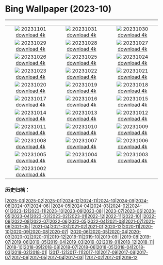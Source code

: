 # Bing Wallpaper (2023-10)
**************
| | | |
| :----: | :----: | :----: |
| ![](https://www.bing.com/th?id=OHR.HautBarr_IT-IT9951330243_1920x1080.jpg) 20231101 [download 4k](https://www.bing.com/th?id=OHR.HautBarr_IT-IT9951330243_UHD.jpg) | ![](https://www.bing.com/th?id=OHR.HalloweenPorchAI_IT-IT0209206965_1920x1080.jpg) 20231031 [download 4k](https://www.bing.com/th?id=OHR.HalloweenPorchAI_IT-IT0209206965_UHD.jpg) | ![](https://www.bing.com/th?id=OHR.AutumnRaven_IT-IT0004951220_1920x1080.jpg) 20231030 [download 4k](https://www.bing.com/th?id=OHR.AutumnRaven_IT-IT0004951220_UHD.jpg) |
| ![](https://www.bing.com/th?id=OHR.LangheItaly_IT-IT0113842370_1920x1080.jpg) 20231029 [download 4k](https://www.bing.com/th?id=OHR.LangheItaly_IT-IT0113842370_UHD.jpg) | ![](https://www.bing.com/th?id=OHR.FiveWinds_IT-IT3588998900_1920x1080.jpg) 20231028 [download 4k](https://www.bing.com/th?id=OHR.FiveWinds_IT-IT3588998900_UHD.jpg) | ![](https://www.bing.com/th?id=OHR.OldBridgeSkye_IT-IT3352647362_1920x1080.jpg) 20231027 [download 4k](https://www.bing.com/th?id=OHR.OldBridgeSkye_IT-IT3352647362_UHD.jpg) |
| ![](https://www.bing.com/th?id=OHR.ViennaAutumn_IT-IT9164239542_1920x1080.jpg) 20231026 [download 4k](https://www.bing.com/th?id=OHR.ViennaAutumn_IT-IT9164239542_UHD.jpg) | ![](https://www.bing.com/th?id=OHR.GrandStaircase_IT-IT8917709693_1920x1080.jpg) 20231025 [download 4k](https://www.bing.com/th?id=OHR.GrandStaircase_IT-IT8917709693_UHD.jpg) | ![](https://www.bing.com/th?id=OHR.FuzerCastle_IT-IT9605113103_1920x1080.jpg) 20231024 [download 4k](https://www.bing.com/th?id=OHR.FuzerCastle_IT-IT9605113103_UHD.jpg) |
| ![](https://www.bing.com/th?id=OHR.SanGiorgioMaggiore_IT-IT9222946405_1920x1080.jpg) 20231023 [download 4k](https://www.bing.com/th?id=OHR.SanGiorgioMaggiore_IT-IT9222946405_UHD.jpg) | ![](https://www.bing.com/th?id=OHR.AstoriaBridge_IT-IT7575959627_1920x1080.jpg) 20231022 [download 4k](https://www.bing.com/th?id=OHR.AstoriaBridge_IT-IT7575959627_UHD.jpg) | ![](https://www.bing.com/th?id=OHR.PersepolisRelief_IT-IT7224171772_1920x1080.jpg) 20231021 [download 4k](https://www.bing.com/th?id=OHR.PersepolisRelief_IT-IT7224171772_UHD.jpg) |
| ![](https://www.bing.com/th?id=OHR.PygmySloth_IT-IT6815817585_1920x1080.jpg) 20231020 [download 4k](https://www.bing.com/th?id=OHR.PygmySloth_IT-IT6815817585_UHD.jpg) | ![](https://www.bing.com/th?id=OHR.WaterLilyVietnam_IT-IT8076028570_1920x1080.jpg) 20231019 [download 4k](https://www.bing.com/th?id=OHR.WaterLilyVietnam_IT-IT8076028570_UHD.jpg) | ![](https://www.bing.com/th?id=OHR.KodiakAlaska_IT-IT8488894073_1920x1080.jpg) 20231018 [download 4k](https://www.bing.com/th?id=OHR.KodiakAlaska_IT-IT8488894073_UHD.jpg) |
| ![](https://www.bing.com/th?id=OHR.SpreadsheetDay_IT-IT8741983462_1920x1080.jpg) 20231017 [download 4k](https://www.bing.com/th?id=OHR.SpreadsheetDay_IT-IT8741983462_UHD.jpg) | ![](https://www.bing.com/th?id=OHR.GoldenEnchantments_IT-IT9162658563_1920x1080.jpg) 20231016 [download 4k](https://www.bing.com/th?id=OHR.GoldenEnchantments_IT-IT9162658563_UHD.jpg) | ![](https://www.bing.com/th?id=OHR.AutumnHedgehog_IT-IT1498595438_1920x1080.jpg) 20231015 [download 4k](https://www.bing.com/th?id=OHR.AutumnHedgehog_IT-IT1498595438_UHD.jpg) |
| ![](https://www.bing.com/th?id=OHR.RingEclipse_IT-IT1853781586_1920x1080.jpg) 20231014 [download 4k](https://www.bing.com/th?id=OHR.RingEclipse_IT-IT1853781586_UHD.jpg) | ![](https://www.bing.com/th?id=OHR.PerugiaFountainEurochocolate_IT-IT7296572620_1920x1080.jpg) 20231013 [download 4k](https://www.bing.com/th?id=OHR.PerugiaFountainEurochocolate_IT-IT7296572620_UHD.jpg) | ![](https://www.bing.com/th?id=OHR.IdahoBarn_IT-IT0454477337_1920x1080.jpg) 20231012 [download 4k](https://www.bing.com/th?id=OHR.IdahoBarn_IT-IT0454477337_UHD.jpg) |
| ![](https://www.bing.com/th?id=OHR.JohnDayFossil_IT-IT9653915961_1920x1080.jpg) 20231011 [download 4k](https://www.bing.com/th?id=OHR.JohnDayFossil_IT-IT9653915961_UHD.jpg) | ![](https://www.bing.com/th?id=OHR.SoprisSunrise_IT-IT4925798707_1920x1080.jpg) 20231010 [download 4k](https://www.bing.com/th?id=OHR.SoprisSunrise_IT-IT4925798707_UHD.jpg) | ![](https://www.bing.com/th?id=OHR.FremontPetroglyph_IT-IT9013079131_1920x1080.jpg) 20231009 [download 4k](https://www.bing.com/th?id=OHR.FremontPetroglyph_IT-IT9013079131_UHD.jpg) |
| ![](https://www.bing.com/th?id=OHR.ItalyTriesteBarcolana_IT-IT2686315925_1920x1080.jpg) 20231008 [download 4k](https://www.bing.com/th?id=OHR.ItalyTriesteBarcolana_IT-IT2686315925_UHD.jpg) | ![](https://www.bing.com/th?id=OHR.GrizzlyFalls_IT-IT0353576964_1920x1080.jpg) 20231007 [download 4k](https://www.bing.com/th?id=OHR.GrizzlyFalls_IT-IT0353576964_UHD.jpg) | ![](https://www.bing.com/th?id=OHR.TaughannockFalls_IT-IT9282123928_1920x1080.jpg) 20231006 [download 4k](https://www.bing.com/th?id=OHR.TaughannockFalls_IT-IT9282123928_UHD.jpg) |
| ![](https://www.bing.com/th?id=OHR.GentooJump_IT-IT0819312209_1920x1080.jpg) 20231005 [download 4k](https://www.bing.com/th?id=OHR.GentooJump_IT-IT0819312209_UHD.jpg) | ![](https://www.bing.com/th?id=OHR.TarantulaNebula_IT-IT1696643757_1920x1080.jpg) 20231004 [download 4k](https://www.bing.com/th?id=OHR.TarantulaNebula_IT-IT1696643757_UHD.jpg) | ![](https://www.bing.com/th?id=OHR.WhitsundaySwirl_IT-IT2012760745_1920x1080.jpg) 20231003 [download 4k](https://www.bing.com/th?id=OHR.WhitsundaySwirl_IT-IT2012760745_UHD.jpg) |
| ![](https://www.bing.com/th?id=OHR.VuittonFoundation_IT-IT8425877700_1920x1080.jpg) 20231002 [download 4k](https://www.bing.com/th?id=OHR.VuittonFoundation_IT-IT8425877700_UHD.jpg) |  |  |

### 历史归档：

|[2025-03](/../2025-03/2025-03.md)|[2025-02](/../2025-02/2025-02.md)|[2025-01](/../2025-01/2025-01.md)|[2024-12](/../2024-12/2024-12.md)|[2024-11](/../2024-11/2024-11.md)|[2024-10](/../2024-10/2024-10.md)|[2024-09](/../2024-09/2024-09.md)|[2024-08](/../2024-08/2024-08.md)|[2024-07](/../2024-07/2024-07.md)|[2024-06](/../2024-06/2024-06.md)|
|[2024-05](/../2024-05/2024-05.md)|[2024-04](/../2024-04/2024-04.md)|[2024-03](/../2024-03/2024-03.md)|[2024-02](/../2024-02/2024-02.md)|[2024-01](/../2024-01/2024-01.md)|[2023-12](/../2023-12/2023-12.md)|[2023-11](/../2023-11/2023-11.md)|[2023-10](/2023-10.md)|[2023-09](/../2023-09/2023-09.md)|[2023-08](/../2023-08/2023-08.md)|
|[2023-07](/../2023-07/2023-07.md)|[2023-06](/../2023-06/2023-06.md)|[2023-05](/../2023-05/2023-05.md)|[2023-04](/../2023-04/2023-04.md)|[2023-03](/../2023-03/2023-03.md)|[2023-02](/../2023-02/2023-02.md)|[2023-01](/../2023-01/2023-01.md)|[2022-12](/../2022-12/2022-12.md)|[2022-11](/../2022-11/2022-11.md)|[2022-10](/../2022-10/2022-10.md)|
|[2022-09](/../2022-09/2022-09.md)|[2022-08](/../2022-08/2022-08.md)|[2022-07](/../2022-07/2022-07.md)|[2022-06](/../2022-06/2022-06.md)|[2022-05](/../2022-05/2022-05.md)|[2022-04](/../2022-04/2022-04.md)|[2021-08](/../2021-08/2021-08.md)|[2021-07](/../2021-07/2021-07.md)|[2021-06](/../2021-06/2021-06.md)|[2021-05](/../2021-05/2021-05.md)|
|[2021-04](/../2021-04/2021-04.md)|[2021-03](/../2021-03/2021-03.md)|[2021-02](/../2021-02/2021-02.md)|[2021-01](/../2021-01/2021-01.md)|[2020-12](/../2020-12/2020-12.md)|[2020-11](/../2020-11/2020-11.md)|[2020-10](/../2020-10/2020-10.md)|[2020-09](/../2020-09/2020-09.md)|[2020-08](/../2020-08/2020-08.md)|[2020-07](/../2020-07/2020-07.md)|
|[2020-06](/../2020-06/2020-06.md)|[2020-05](/../2020-05/2020-05.md)|[2020-04](/../2020-04/2020-04.md)|[2020-03](/../2020-03/2020-03.md)|[2020-02](/../2020-02/2020-02.md)|[2020-01](/../2020-01/2020-01.md)|[2019-12](/../2019-12/2019-12.md)|[2019-11](/../2019-11/2019-11.md)|[2019-10](/../2019-10/2019-10.md)|[2019-09](/../2019-09/2019-09.md)|
|[2019-08](/../2019-08/2019-08.md)|[2019-07](/../2019-07/2019-07.md)|[2019-06](/../2019-06/2019-06.md)|[2019-05](/../2019-05/2019-05.md)|[2019-04](/../2019-04/2019-04.md)|[2019-03](/../2019-03/2019-03.md)|[2019-02](/../2019-02/2019-02.md)|[2019-01](/../2019-01/2019-01.md)|[2018-12](/../2018-12/2018-12.md)|[2018-11](/../2018-11/2018-11.md)|
|[2018-10](/../2018-10/2018-10.md)|[2018-09](/../2018-09/2018-09.md)|[2018-08](/../2018-08/2018-08.md)|[2018-07](/../2018-07/2018-07.md)|[2018-06](/../2018-06/2018-06.md)|[2018-05](/../2018-05/2018-05.md)|[2018-04](/../2018-04/2018-04.md)|[2018-03](/../2018-03/2018-03.md)|[2018-02](/../2018-02/2018-02.md)|[2018-01](/../2018-01/2018-01.md)|
|[2017-12](/../2017-12/2017-12.md)|[2017-11](/../2017-11/2017-11.md)|[2017-10](/../2017-10/2017-10.md)|[2017-09](/../2017-09/2017-09.md)|[2017-08](/../2017-08/2017-08.md)|[2017-07](/../2017-07/2017-07.md)|[2017-06](/../2017-06/2017-06.md)|[2017-05](/../2017-05/2017-05.md)|[2017-04](/../2017-04/2017-04.md)|[2017-03](/../2017-03/2017-03.md)|
|[2017-02](/../2017-02/2017-02.md)|[2017-01](/../2017-01/2017-01.md)|[2016-12](/../2016-12/2016-12.md)